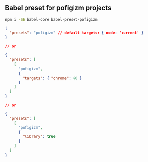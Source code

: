 ## Babel preset for pofigizm projects

```bash
npm i -SE babel-core babel-preset-pofigizm
```

```json
{
  "presets": "pofigizm" // default targets: { node: 'current' }
}

// or

{
  "presets": [
    [
      "pofigizm",
      {
        "targets": { "chrome": 60 }
      }
    ]
  ]
}

// or

{
  "presets": [
    [
      "pofigizm",
      {
        "library": true
      }
    ]
  ]
}

```
